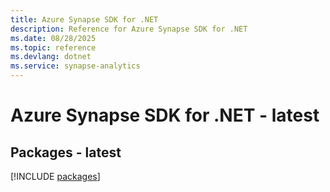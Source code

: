 ```yaml
---
title: Azure Synapse SDK for .NET
description: Reference for Azure Synapse SDK for .NET
ms.date: 08/28/2025
ms.topic: reference
ms.devlang: dotnet
ms.service: synapse-analytics
---
```

# Azure Synapse SDK for .NET - latest
## Packages - latest
[!INCLUDE [packages](synapse-index.md)]